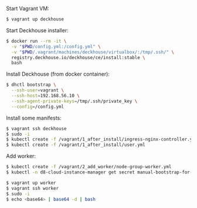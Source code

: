 Start Vagrant VM:
```bash
$ vagrant up deckhouse
```

Start Deckhouse installer:
```bash
$ docker run --rm -it \
  -v "$PWD/config.yml:/config.yml" \
  -v "$PWD/.vagrant/machines/deckhouse/virtualbox/:/tmp/.ssh/" \
  registry.deckhouse.io/deckhouse/ce/install:stable \
  bash
``` 

Install Deckhouse (from docker container):
```bash
$ dhctl bootstrap \
  --ssh-user=vagrant \
  --ssh-host=192.168.56.10 \
  --ssh-agent-private-keys=/tmp/.ssh/private_key \
  --config=/config.yml
```

Install some manifests:
```bash
$ vagrant ssh deckhouse
$ sudo -i
$ kubectl create -f /vagrant/1_after_install/ingress-nginx-controller.yml
$ kubectl create -f /vagrant/1_after_install/user.yml
```

Add worker:
```bash
$ kubectl create -f /vagrant/2_add_worker/node-group-worker.yml
$ kubectl -n d8-cloud-instance-manager get secret manual-bootstrap-for-worker -o json | jq '.data."bootstrap.sh"' -r

$ vagrant up worker
$ vagrant ssh worker
$ sudo -i
$ echo <base64> | base64 -d | bash
```
